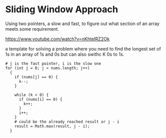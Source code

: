 # Sliding Window Approach

Using two pointers, a slow and fast, to figure out what section of an array meets some requirement.

https://www.youtube.com/watch?v=nKhteIRZ2Ok

a template for solving a problem where you need to find the longest set of 1s in an array of 1s and 0s but can also swithc K 0s to 1s.

```
# j is the fast pointer, i is the slow one
for (int j = 0; j < nums.length; j++)
  {
    if (nums[j] == 0) {
      k--;
    }

    while (k < 0) {
      if (nums[i] == 0) {
        k++;
      }
      i++;
    }
    # could be the already reached result or j - i
    result = Math.max(result, j - i);
  }
```
